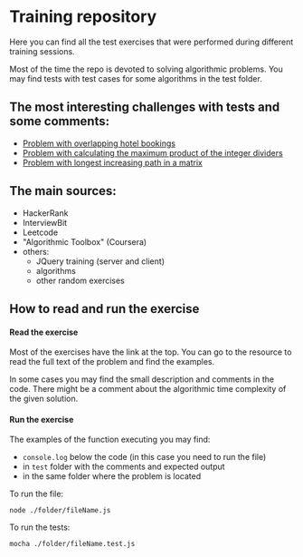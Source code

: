 # Training repository

Here you can find all the test exercises that were performed during different training sessions.

Most of the time the repo is devoted to solving algorithmic problems.
You may find tests with test cases for some algorithms in the test folder.

## The most interesting challenges with tests and some comments:
- [Problem with overlapping hotel bookings](randomExcercises/challenges/hotelOverlaps/hotelOverlaps.js)
- [Problem with calculating the maximum product of the integer dividers](leetcode/medium/integerBreak/integerBreak.js)
- [Problem with longest increasing path in a matrix](leetcode/hard/longestIncreasingPath.js)

## The main sources:

- HackerRank
- InterviewBit
- Leetcode
- "Algorithmic Toolbox" (Coursera)
- others:
    - JQuery training (server and client)
    - algorithms
    - other random exercises

## How to read and run the exercise

#### Read the exercise

Most of the exercises have the link at the top. You can go to the resource to read the full text of the problem and find the examples.

In some cases you may find the small description and comments in the code. There might be a comment about the algorithmic time complexity of the given solution.

#### Run the exercise

The examples of the function executing you may find:
- `console.log` below the code (in this case you need to run the file)
- in `test` folder with the comments and expected output
- in the same folder where the problem is located

To run the file:
```
node ./folder/fileName.js
```

To run the tests:
```
mocha ./folder/fileName.test.js
```
